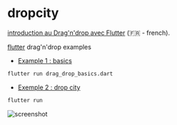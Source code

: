 # dropcity

[introduction au Drag'n'drop avec Flutter](https://rxlabz.github.io/dart,/flutter/2017/04/15/flutter-dragdrop-p1.html) (:fr: - french).

[flutter](http://flutter.io/) drag'n'drop examples

- [Example 1 : basics](https://github.com/rxlabz/flutter_dropcity/blob/master/lib/drag_drop_basics.dart)

```bash
flutter run drag_drop_basics.dart 
```

- [Exemple 2 : drop city](https://github.com/rxlabz/flutter_dropcity/blob/master/lib/main.dart)

```bash
flutter run  
```


![screenshot](https://github.com/rxlabz/flutter_dropcity/blob/master/img/dropcity1.png)
